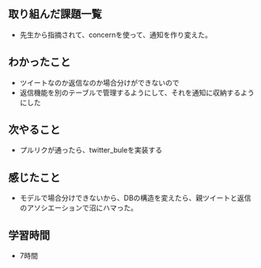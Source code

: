 ## 取り組んだ課題一覧
- 先生から指摘されて、concernを使って、通知を作り変えた。

## わかったこと
- ツイートなのか返信なのか場合分けができないので
- 返信機能を別のテーブルで管理するようにして、それを通知に収納するようにした

## 次やること
- プルリクが通ったら、twitter_buleを実装する

## 感じたこと
- モデルで場合分けできないから、DBの構造を変えたら、親ツイートと返信のアソシエーションで沼にハマった。

## 学習時間
- 7時間